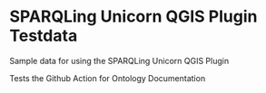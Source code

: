 # SPARQLing Unicorn QGIS Plugin Testdata

Sample data for using the SPARQLing Unicorn QGIS Plugin 
 
Tests the Github Action for Ontology Documentation
 
